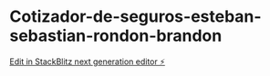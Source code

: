 # Cotizador-de-seguros-esteban-sebastian-rondon-brandon

[Edit in StackBlitz next generation editor ⚡️](https://stackblitz.com/~/github.com/estebasok/Cotizador-de-seguros-esteban-sebastian-rondon-brandon)
